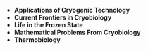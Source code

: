 <ul>
 <li><b><a target="_blank" href="https://github.com/manjunath5496/Cryobiology-Books/blob/master/chb(6).pdf" style="text-decoration:none;">Applications of Cryogenic Technology</a></b></li>
  
<li><b><a target="_blank" href="https://github.com/manjunath5496/Cryobiology-Books/blob/master/chb(7).rar" style="text-decoration:none;">Current Frontiers in Cryobiology</a></b></li>

<li><b><a target="_blank" href="https://github.com/manjunath5496/Cryobiology-Books/blob/master/chb(8).rar" style="text-decoration:none;">Life in the Frozen State  </a></b></li>
  
<li><b><a target="_blank" href="https://github.com/manjunath5496/Cryobiology-Books/blob/master/chb(9).pdf" style="text-decoration:none;"> Mathematical Problems From Cryobiology</a></b></li>
                               
  <li><b><a target="_blank" href="https://github.com/manjunath5496/Cryobiology-Books/blob/master/chb(10).pdf" style="text-decoration:none;"> Thermobiology </a></b></li>   



                

</ul>
